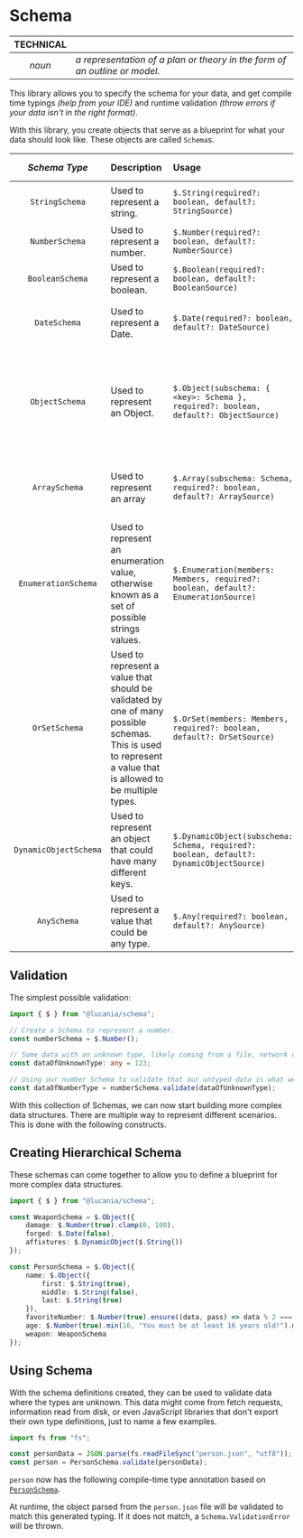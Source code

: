 # Schema
| TECHNICAL | |
|:-:|-|
| _noun_ | _a representation of a plan or theory in the form of an outline or model._|

This library allows you to specify the schema for your data, and get compile time typings _(help from your IDE)_ and runtime validation _(throw errors if your data isn't in the right format)_.

With this library, you create objects that serve as a blueprint for what your data should look like. These objects are called `Schema`s.

|_Schema Type_|Description|Usage|Example Data|
|:-:|:-|:-|:-|
|`StringSchema`|Used to represent a string.|`$.String(required?: boolean, default?: StringSource)`|`"Moaaz"`, `"The cow jumped over the moon."`|
|`NumberSchema`|Used to represent a number.|`$.Number(required?: boolean, default?: NumberSource)`|`-30`, `0`, `10`
|`BooleanSchema`|Used to represent a boolean.|`$.Boolean(required?: boolean, default?: BooleanSource)`|`true`, `false`
|`DateSchema`|Used to represent a Date.|`$.Date(required?: boolean, default?: DateSource)`|`new Date(2000, 9, 29)`, `new Date("1998-09-04")`
|`ObjectSchema`|Used to represent an Object.|`$.Object(subschema: { <key>: Schema }, required?: boolean, default?: ObjectSource)`|`<depends on subschema>`, `{ name: "Jeremy", age: 23 }`, `{ make: "Toyota", model: "Sienna", year: 2011 }`
|`ArraySchema`|Used to represent an array|`$.Array(subschema: Schema, required?: boolean, default?: ArraySource)`|`<depends on subschema>`, `[]`, `[1, 2, 3]`, `["Ben", "Amit", "Dean"]`
|`EnumerationSchema`|Used to represent an enumeration value, otherwise known as a set of possible strings values.|`$.Enumeration(members: Members, required?: boolean, default?: EnumerationSource)`|`<depends on members>`, `"MAGENTA"`, `"CA"`, `"male"`
|`OrSetSchema`|Used to represent a value that should be validated by one of many possible schemas. This is used to represent a value that is allowed to be multiple types.|`$.OrSet(members: Members, required?: boolean, default?: OrSetSource)`|`<depends on members>`
|`DynamicObjectSchema`|Used to represent an object that could have many different keys.|`$.DynamicObject(subschema: Schema, required?: boolean, default?: DynamicObjectSource)`|`{ <any key>: <depends on subschema> }`
|`AnySchema`|Used to represent a value that could be any type.|`$.Any(required?: boolean, default?: AnySource)`|`1`, `"Omar"`, `false`, `{}`, `[]`, `<any type>`

## Validation
The simplest possible validation:
```typescript
import { $ } from "@lucania/schema";

// Create a Schema to represent a number.
const numberSchema = $.Number();

// Some data with an unknown type, likely coming from a file, network or untyped library.
const dataOfUnknownType: any = 123;

// Using our number Schema to validate that our untyped data is what we expect it to be, a number. "dataOfNumberType" now has the "number" type.
const dataOfNumberType = numberSchema.validate(dataOfUnknownType);
```

With this collection of Schemas, we can now start building more complex data structures. There are multiple way to represent different scenarios. This is done with the following constructs.

## Creating Hierarchical Schema
These schemas can come together to allow you to define a blueprint for more complex data structures.
```typescript
import { $ } from "@lucania/schema";

const WeaponSchema = $.Object({
    damage: $.Number(true).clamp(0, 100),
    forged: $.Date(false),
    affixtures: $.DynamicObject($.String())
});

const PersonSchema = $.Object({
    name: $.Object({
        first: $.String(true),
        middle: $.String(false),
        last: $.String(true)
    }),
    favoriteNumber: $.Number(true).ensure((data, pass) => data % 2 === 0, "Your favorite number must be a multiple of 2!"),
    age: $.Number(true).min(16, "You must be at least 16 years old!").max(100, "You must be at most 100 years old!"),
    weapon: WeaponSchema
});

```

## Using Schema

With the schema definitions created, they can be used to validate data where the types are unknown. This data might come from fetch requests, information read from disk, or even JavaScript libraries that don't export their own type definitions, just to name a few examples.

```typescript
import fs from "fs";

const personData = JSON.parse(fs.readFileSync("person.json", "utf8"));
const person = PersonSchema.validate(personData);
```
`person` now has the following compile-time type annotation based on [`PersonSchema`](#creating-hierarchical-schema).

At runtime, the object parsed from the `person.json` file will be validated to match this generated typing. If it does not match, a `Schema.ValidationError` will be thrown.